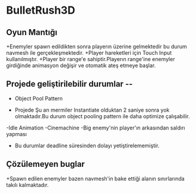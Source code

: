 # BulletRush3D


## Oyun Mantığı

+Enemyler spawn edildikten sonra playerın üzerine gelmektedir bu durum navmesh ile gerçekleşmektedir.
+Player hareketleri için Touch Input kullanılmıştır.
+Player bir range'e sahiptir.Playerın range'ine enemyler girdiğinde animasyon değişir ve otomatik ateş etmeye başlar.


## Projede geliştirilebilir durumlar --

- Object Pool Pattern
+ Projede Şu an mermiler Instantiate olduktan 2 saniye sonra yok olmaktadır.Bu durum object pooling pattern ile daha optimize çalışabilir.

-Idle Animation
-Cinemachine
-Big enemy'nin player'ın arkasından saldırı yapması

+ Bu durumlar deadline süresinden dolayı yetiştirelememiştir.

## Çözülemeyen buglar

+Spawn edilen enemyler bazen navmesh'in bake ettiği alanın sınırlarında takılı kalmaktadır.
